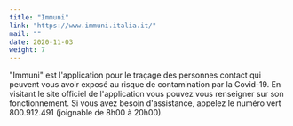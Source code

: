 ```yaml
---
title: "Immuni"
link: "https://www.immuni.italia.it/"
mail: ""
date: 2020-11-03
weight: 7
---
```


"Immuni" est l'application pour le traçage des personnes contact qui peuvent vous avoir exposé au risque de contamination par la Covid-19. 
En visitant le site officiel de l'application vous pouvez vous renseigner sur son fonctionnement. 
Si vous avez besoin d'assistance, appelez le numéro vert 800.912.491 (joignable de 8h00 à 20h00).